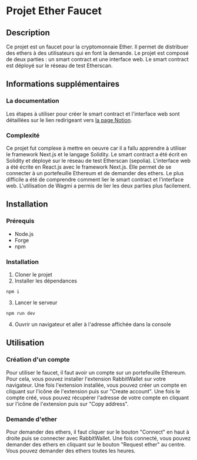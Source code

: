 # Projet Ether Faucet
## Description
Ce projet est un faucet pour la cryptomonnaie Ether. 
Il permet de distribuer des ethers à des utilisateurs qui en font la demande. 
Le projet est composé de deux parties : un smart contract et une interface web. Le smart contract est déployé sur le réseau de test Etherscan.

## Informations supplémentaires
### La documentation
Les étapes à utiliser pour créer le smart contract et l'interface web sont détaillées sur le lien redirigeant vers [la page Notion](https://thuillier-colin.notion.site/Blockchaine-866f59f31c544c9a9ae8a045f5a7f7cb?pvs=4).

### Complexité
Ce projet fut complexe à mettre en oeuvre car il a fallu apprendre à utiliser le framework Next.js et le langage Solidity.
Le smart contract a été écrit en Solidity et déployé sur le réseau de test Etherscan (sepolia).
L'interface web a été écrite en React.js avec le framework Next.js. Elle permet de se connecter à un portefeuille Ethereum et de demander des ethers.
Le plus difficile a été de comprendre comment lier le smart contract et l'interface web.
L'utilisation de Wagmi a permis de lier les deux parties plus facilement.

## Installation
### Prérequis
- Node.js
- Forge
- npm

### Installation
1. Cloner le projet
2. Installer les dépendances
```
npm i
```
3. Lancer le serveur
```
npm run dev
```
4. Ouvrir un navigateur et aller à l'adresse affichée dans la console

## Utilisation
### Création d'un compte
Pour utiliser le faucet, il faut avoir un compte sur un portefeuille Ethereum. Pour cela, vous pouvez installer l'extension RabbitWallet sur votre navigateur. Une fois l'extension installée, vous pouvez créer un compte en cliquant sur l'icône de l'extension puis sur "Create account". Une fois le compte créé, vous pouvez récupérer l'adresse de votre compte en cliquant sur l'icône de l'extension puis sur "Copy address".

### Demande d'ether
Pour demander des ethers, il faut cliquer sur le bouton "Connect" en haut à droite puis se connecter avec RabbitWallet. 
Une fois connecté, vous pouvez demander des ethers en cliquant sur le bouton "Request ether" au centre.
Vous pouvez demander des ethers toutes les heures.
